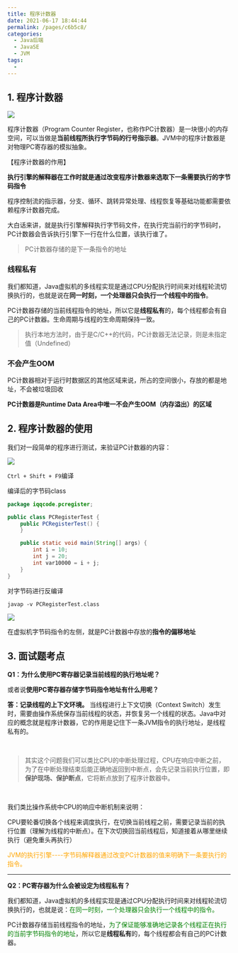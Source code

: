 ```yaml
---
title: 程序计数器
date: 2021-06-17 18:44:44
permalink: /pages/c6b5c8/
categories:
  - Java后端
  - JavaSE
  - JVM
tags:
  - 
---
```


## 1. 程序计数器

![](https://iqqcode-blog.oss-cn-beijing.aliyuncs.com/img/20200625092209.png)

程序计数器（Program Counter Register，也称作PC计数器）是一块很小的内存空间，可以当做是**当前线程所执行字节码的行号指示器**。JVM中的程序计数器是对物理PC寄存器的模拟抽象。

【程序计数器的作用】

**执行引擎的解释器在工作时就是通过改变程序计数器来选取下一条需要执行的字节码指令**

程序控制流的指示器，分支、循环、跳转异常处理、线程恢复等基础功能都需要依赖程序计数器完成。

大白话来讲，就是执行引擎解释执行字节码文件，在执行完当前行的字节码时，PC计数器会告诉执行引擎下一行在什么位置，该执行谁了。

> PC计数器存储的是下一条指令的地址

### 线程私有

我们都知道，Java虚拟机的多线程实现是通过CPU分配执行时间来对线程轮流切换执行的，也就是说在**同一时刻，一个处理器只会执行一个线程中的指令**。

PC计数器存储的当前线程指令的地址，所以它是**线程私有**的，每个线程都会有自己的PC计数器。生命周期与线程的生命周期保持一致。

> 执行本地方法时，由于是C/C++的代码，PC计数器无法记录，则是未指定值（Undefined）

### 不会产生OOM

PC计数器相对于运行时数据区的其他区域来说，所占的空间很小，存放的都是地址，不会被垃圾回收

**PC计数器是Runtime Data Area中唯一不会产生OOM（内存溢出）的区域**

## 2. 程序计数器的使用

我们对一段简单的程序进行测试，来验证PC计数器的内容：

![](https://iqqcode-blog.oss-cn-beijing.aliyuncs.com/img/20200625095715.png)

`Ctrl + Shift + F9`编译

编译后的字节码class

```java
package iqqcode.pcregister;

public class PCRegisterTest {
    public PCRegisterTest() {
    }

    public static void main(String[] args) {
        int i = 10;
        int j = 20;
        int var10000 = i + j;
    }
}
```

对字节码进行反编译

`javap -v PCRegisterTest.class`

![](https://iqqcode-blog.oss-cn-beijing.aliyuncs.com/img/20200625095043.png)

在虚拟机字节码指令的左侧，就是PC计数器中存放的**指令的偏移地址**

## 3. 面试题考点

**Q1：为什么使用PC寄存器记录当前线程的执行地址呢？**

或者说**使用PC寄存器存储字节码指令地址有什么用呢？**

**答：记录线程的上下文环境。** 当线程进行上下文切换（Context Switch）发生时，需要由操作系统保存当前线程的状态，并恢复另一个线程的状态。Java中对应的概念就是程序计数器，它的作用是记住下一条JVM指令的执行地址，是线程私有的。

<br>

> 其实这个问题我们可以类比CPU的中断处理过程，CPU在响应中断之前，为了在中断处理结束后能正确地返回到中断点，会先记录当前执行位置，即**保护现场、保护断点**，它将断点放到了程序计数器中。

<br>

我们类比操作系统中CPU的响应中断机制来说明：

CPU要轮番切换各个线程来调度执行，在切换当前线程之前，需要记录当前的执行位置（理解为线程的中断点）。在下次切换回当前线程后，知道接着从哪里继续执行（避免重头再执行）

<font color = orange>JVM的执行引擎----字节码解释器通过改变PC计数器的值来明确下一条要执行的指令。</font>

-------------------

**Q2：PC寄存器为什么会被设定为线程私有？**

我们都知道，Java虚拟机的多线程实现是通过CPU分配执行时间来对线程轮流切换执行的，也就是说：<font color = green>在同一时刻，一个处理器只会执行一个线程中的指令。</font>

PC计数器存储当前线程指令的地址，<font color = green>为了保证能够准确地记录各个线程正在执行的当前字节码指令的地址</font>，所以它是**线程私有**的，每个线程都会有自己的PC计数器。
